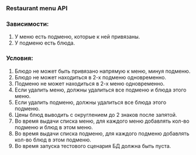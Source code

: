### Restaurant menu API
### Зависимости:
1. У меню есть подменю, которые к ней привязаны. 
2. У подменю есть блюда.
### Условия:
1. Блюдо не может быть привязано напрямую к меню, минуя подменю. 
2. Блюдо не может находиться в 2-х подменю одновременно. 
3. Подменю не может находиться в 2-х меню одновременно. 
4. Если удалить меню, должны удалиться все подменю и блюда этого меню. 
5. Если удалить подменю, должны удалиться все блюда этого подменю. 
6. Цены блюд выводить с округлением до 2 знаков после запятой. 
7. Во время выдачи списка меню, для каждого меню добавлять кол-во подменю и блюд в этом меню. 
8. Во время выдачи списка подменю, для каждого подменю добавлять кол-во блюд в этом подменю. 
9. Во время запуска тестового сценария БД должна быть пуста.